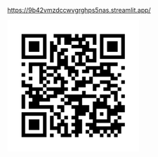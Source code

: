 https://9b42vmzdccwvgrghps5nas.streamlit.app/ 

<img src="https://raw.githubusercontent.com/NgoQue/yolov5-streamlit-app/main/Data_dielectric_function/QRcode.png" alt="QR Code" width="300"/>
